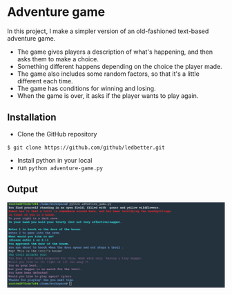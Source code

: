 # Adventure game
In this project, I make a simpler version of an old-fashioned text-based adventure game.

* The game gives players a description of what's happening, and then asks them to make a choice.
* Something different happens depending on the choice the player made.
* The game also includes some random factors, so that it's a little different each time.
* The game has conditions for winning and losing.
* When the game is over, it asks if the player wants to play again.

## Installation

* Clone the GitHub repository
```
$ git clone https://github.com/github/ledbetter.git
```

* Install python in your local
* run `python adventure-game.py`
## Output
![output](output.png)
